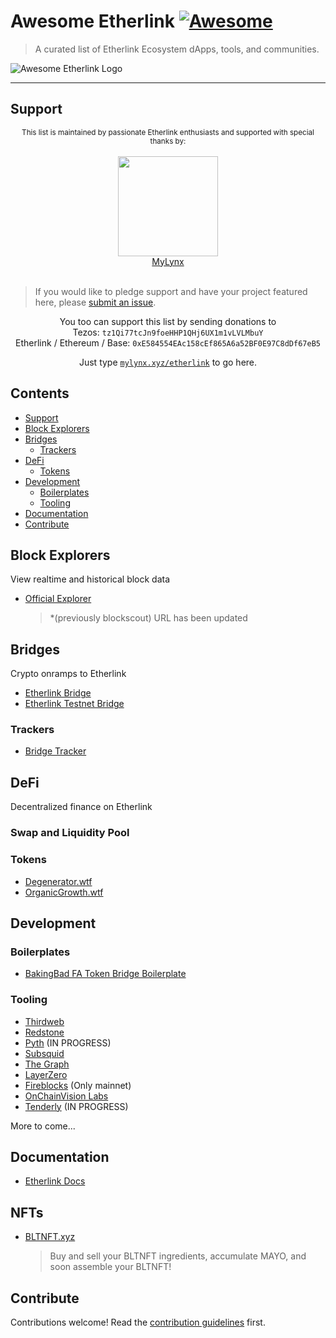 # Awesome Etherlink [![Awesome](https://awesome.re/badge.svg)](https://awesome.re)

> A curated list of Etherlink Ecosystem dApps, tools, and communities.

![Awesome Etherlink Logo](./media/awesome-etherlink-logo.webp)

---

## Support

<div align="center">
<p>
<sup>This list is maintained by passionate Etherlink enthusiasts and supported with special thanks by:</sup>
		<br>
		<br>
		<a href="https://mylynx.xyz">
			<img src="./media/mylynx.png" width="160"/>
            <br>
            MyLynx
		</a>
		<br>
		<br>
</p>
</div>

> If you would like to pledge support and have your project featured here, please [submit an issue](https://github.com/skullzarmy/awesome-etherlink/issues/new/choose).

<p align="center">
You too can support this list by sending donations to
<br/>
Tezos: <code>tz1Qi77tcJn9foeHHP1QHj6UX1m1vLVLMbuY</code>
<br/>
Etherlink / Ethereum / Base: <code>0xE584554EAc158cEf865A6a52BF0E97C8dDf67eB5</code>
</p>
<p align="center">
	Just type <a href="https://mylynx.xyz/etherlink"><code>mylynx.xyz/etherlink</code></a> to go here.
</p>

## Contents

-   [Support](#support)
-   [Block Explorers](#block-explorers)
-   [Bridges](#bridges)
    -   [Trackers](#trackers)
-   [DeFi](#defi)
    -   [Tokens](#tokens)
-   [Development](#development)
    -   [Boilerplates](#boilerplates)
    -   [Tooling](#tooling)
-   [Documentation](#documentation)
-   [Contribute](#contribute)

## Block Explorers

View realtime and historical block data

-   [Official Explorer](https://explorer.etherlink.com/)
    > \*(previously blockscout) URL has been updated

## Bridges

Crypto onramps to Etherlink

-   [Etherlink Bridge](https://bridge.etherlink.com/)
-   [Etherlink Testnet Bridge](https://bridge-xi.vercel.app/)

### Trackers

-   [Bridge Tracker](https://github.com/skenaja/etherlink-bridge-tracker)

## DeFi

Decentralized finance on Etherlink

### Swap and Liquidity Pool

### Tokens

-   [Degenerator.wtf](https://www.degenerator.wtf/)
-   [OrganicGrowth.wtf](https://www.organicgrowth.wtf/)

## Development

### Boilerplates

-   [BakingBad FA Token Bridge Boilerplate](https://github.com/baking-bad/etherlink-bridge)

### Tooling

-   [Thirdweb](https://thirdweb.com/)
-   [Redstone](https://redstone.finance/)
-   [Pyth](https://pyth.network/) (IN PROGRESS)
-   [Subsquid](https://subsquid.io/)
-   [The Graph](https://thegraph.com/)
-   [LayerZero](https://layerzero.network/)
-   [Fireblocks](https://www.fireblocks.com/) (Only mainnet)
-   [OnChainVision Labs](https://www.ocvlabs.com/)
-   [Tenderly](https://tenderly.co/) (IN PROGRESS)

More to come...

## Documentation

-   [Etherlink Docs](https://docs.etherlink.com/)

## NFTs

-   [BLTNFT.xyz](https://bltnft.xyz/)
    > Buy and sell your BLTNFT ingredients, accumulate MAYO, and soon assemble your BLTNFT!

## Contribute

Contributions welcome! Read the [contribution guidelines](contributing.md) first.
